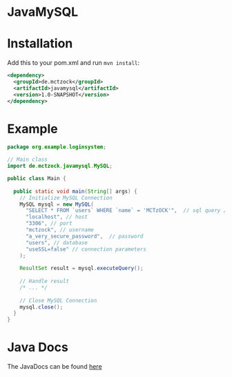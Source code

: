 # JavaMySQL

# Installation

Add this to your pom.xml and run ``mvn install``:

```xml
<dependency>
  <groupId>de.mctzock</groupId>
  <artifactId>javamysql</artifactId>
  <version>1.0-SNAPSHOT</version>
</dependency>
```
# Example

```java
package org.example.loginsystem;

// Main class
import de.mctzock.javamysql.MySQL;

public class Main {
  
  public static void main(String[] args) {
    // Initialize MySQL Connection
    MySQL mysql = new MySQL(
      "SELECT * FROM `users` WHERE `name` = 'MCTzOCK'",  // sql query / statement
      "localhost", // host
      "3306", // port
      "mctzock", // username
      "a_very_secure_password",  // password
      "users", // database
      "useSSL=false" // connection parameters
    );
    
    ResultSet result = mysql.executeQuery();
    
    // Handle result
    /* ... */
    
    // Close MySQL Connection
    mysql.close();
  }
}

```

# Java Docs

The JavaDocs can be found [here](https://mctzock.github.io/JavaMySQL)
